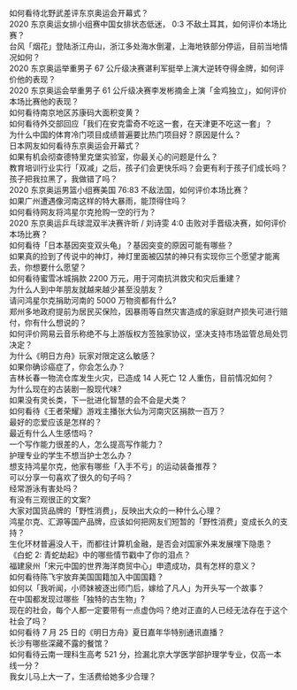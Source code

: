 如何看待北野武差评东京奥运会开幕式？  
2020 东京奥运女排小组赛中国女排状态低迷， 0:3 不敌土耳其，如何评价本场比赛？  
台风「烟花」登陆浙江舟山，浙江多处海水倒灌，上海地铁部分停运，目前当地情况如何？  
2020 东京奥运举重男子 67 公斤级决赛谌利军挺举上演大逆转夺得金牌，如何评价他的表现？  
2020 东京奥运会举重男子 61 公斤级决赛李发彬摘金上演「金鸡独立」，如何评价本场比赛他的表现？  
如何看待南京地区苏康码大面积变黄？  
如何看待外交部回应「我们在安克雷奇不吃这一套，在天津更不吃这一套」？  
为什么中国的体育冷门项目成绩普遍要比热门项目好？原因是什么？  
日本网友如何看待东京奥运会开幕式？  
如果有机会彻查德特里克堡实验室，你最关心的问题是什么？  
教育培训行业实行「双减」之后，孩子们会更快乐吗？会更有利于孩子们成长吗？  
孩子把我拉黑了，我做错了吗？  
2020 东京奥运男篮小组赛美国 76:83 不敌法国，如何评价本场比赛？  
如果广州遭遇像河南这样的特大暴雨，能顶得住吗？  
如何看待网友将鸿星尔克抢购一空的行为？  
2020 东京奥运乒乓球混双半决赛许昕 / 刘诗雯 4:0 击败对手晋级决赛，如何评价本场比赛？  
如何看待「日本基因突变双头龟」？基因突变的原因可能有哪些？  
如果真的捡到了传说中的神灯，神灯里面被囚禁的神只有实现你三个愿望才能离去，你想要什么愿望？  
如何看待蜜雪冰城捐款 2200 万元，用于河南抗洪救灾和灾后重建？  
为什么人到中年朋友就越来越少甚至没朋友？  
请问鸿星尔克捐助河南的 5000 万物资都有什么?  
郑州多地政府提前为居民买保险，因暴雨等自然灾害造成的家庭财产损失可进行赔付，你有什么想说的？  
如何评价网易云音乐称绝不与上游版权方签独家协议，坚决支持市场监管总局处罚决定？  
为什么《明日方舟》玩家对限定这么敏感？  
如果你确诊癌症了，你会怎么办？  
吉林长春一物流仓库发生火灾，已造成 14 人死亡 12 人重伤，目前情况如何？  
为什么现在的古装剧一股现代味?  
如果没有灵长类，下一批进化智慧的会不会是犬类？  
如何看待《王者荣耀》游戏主播张大仙为河南灾区捐款一百万？  
最好的恋爱应该是怎样的？  
最近有什么人生感悟吗？  
一个写作能力很差的人，怎么提高写作能力？  
护理专业的学生不想当护士怎么办？  
想支持鸿星尔克，他家有哪些「入手不亏」的运动装备推荐？  
可以分享一句喜欢了很久的句子吗？  
经常游泳有害处吗？  
有没有三观很正的文案?  
大家对国货品牌的「野性消费」，反映出大众的一种什么心理？  
鸿星尔克、汇源等国产品牌，应该如何把网友们短暂的「野性消费」变成长久的支持？  
生化环材普遍没人干，而都往计算机金融，是否会对国家外来发展埋下隐患？  
《白蛇 2: 青蛇劫起》中的哪些情节戳中了你的泪点？  
福建泉州「宋元中国的世界海洋商贸中心」申遗成功，具有怎样的意义？  
如何看待陈飞宇放弃美国国籍加入中国国籍？  
如何以「我听闻，小师妹被逐出师门后，嫁给了凡人」为开头写一个故事？  
在中国都发现过哪些「独特的古生物」?  
现在的社会，每个人都一定要带有一点虚伪吗？绝对正直的人已经无法存在于这个社会了吗？  
如何看待 7 月 25 日的《明日方舟》夏日嘉年华特别通讯直播？  
长沙有哪些深藏不露的餐馆？  
如何看待云南一理科生高考 521 分，捡漏北京大学医学部护理学专业，仅高一本线一分？  
我女儿马上大一了，生活费给她多少合理？  
